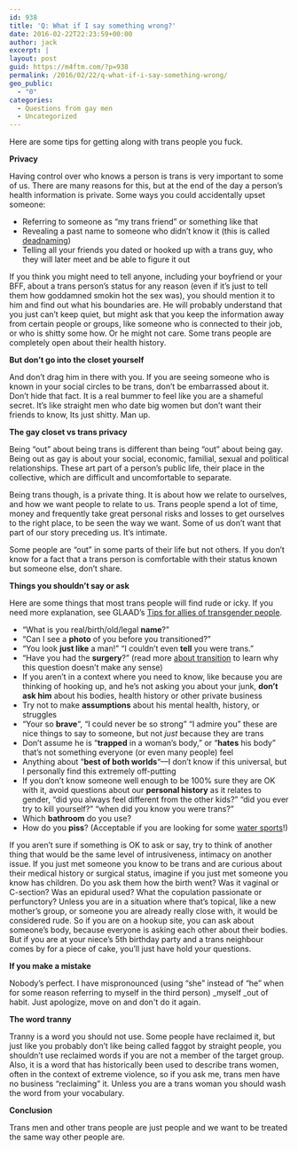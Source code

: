 ```yaml
---
id: 938
title: 'Q: What if I say something wrong?'
date: 2016-02-22T22:23:59+00:00
author: jack
excerpt: |
layout: post
guid: https://m4ftm.com/?p=938
permalink: /2016/02/22/q-what-if-i-say-something-wrong/
geo_public:
  - "0"
categories:
  - Questions from gay men
  - Uncategorized
---
```

Here are some tips for getting along with trans people you fuck.

**Privacy**

Having control over who knows a person is trans is very important to some of us. There are many reasons for this, but at the end of the day a person’s health information is private. Some ways you could accidentally upset someone:

  * Referring to someone as “my trans friend” or something like that
  * Revealing a past name to someone who didn’t know it (this is called <a href="http://www.urbandictionary.com/define.php?term=deadname" target="_blank" rel="noopener noreferrer">deadnaming</a>)
  * Telling all your friends you dated or hooked up with a trans guy, who they will later meet and be able to figure it out

If you think you might need to tell anyone, including your boyfriend or your BFF, about a trans person’s status for any reason (even if it’s just to tell them how goddamned smokin hot the sex was), you should mention it to him and find out what his boundaries are. He will probably understand that you just can’t keep quiet, but might ask that you keep the information away from certain people or groups, like someone who is connected to their job, or who is shitty some how. Or he might not care. Some trans people are completely open about their health history.

**But don’t go into the closet yourself**

And don’t drag him in there with you. If you are seeing someone who is known in your social circles to be trans, don’t be embarrassed about it. Don’t hide that fact. It is a real bummer to feel like you are a shameful secret. It’s like straight men who date big women but don’t want their friends to know, Its just shitty. Man up.

**The gay closet vs trans privacy**

Being “out” about being trans is different than being “out” about being gay. Being out as gay is about your social, economic, familial, sexual and political relationships. These art part of a person’s public life, their place in the collective, which are difficult and uncomfortable to separate.

Being trans though, is a private thing. It is about how we relate to ourselves, and how we want people to relate to us. Trans people spend a lot of time, money and frequently take great personal risks and losses to get ourselves to the right place, to be seen the way we want. Some of us don’t want that part of our story preceding us. It’s intimate.

Some people are “out” in some parts of their life but not others. If you don’t know for a fact that a trans person is comfortable with their status known but someone else, don’t share.

**Things you shouldn’t say or ask**

Here are some things that most trans people will find rude or icky. If you need more explanation, see GLAAD’s [Tips for allies of transgender people](http://www.glaad.org/transgender/allies).

  * “What is you real/birth/old/legal **name**?”
  * “Can I see a **photo** of you before you transitioned?”
  * “You look **just like** a man!” “I couldn’t even **tell** you were trans.”
  * “Have you had the **surgery**?” (read more [about transition](https://m4ftm.com/basics/what-is-transition/) to learn why this question doesn’t make any sense)
  * If you aren’t in a context where you need to know, like because you are thinking of hooking up, and he’s not asking you about your junk, **don’t ask him** about his bodies, health history or other private business
  * Try not to make **assumptions** about his mental health, history, or struggles
  * “Your so **brave**“, “I could never be so strong” “I admire you” these are nice things to say to someone, but not _just_ because they are trans
  * Don’t assume he is “**trapped** in a woman’s body,” or “**hates** his body” that’s not something everyone (or even many people) feel
  * Anything about “**best of both worlds**“—I don’t know if this universal, but I personally find this extremely off-putting
  * If you don’t know someone well enough to be 100% sure they are OK with it, avoid questions about our **personal history** as it relates to gender, “did you always feel different from the other kids?” “did you ever try to kill yourself?” “when did you know you were trans?”
  * Which **bathroom** do you use?
  * How do you **piss**? (Acceptable if you are looking for some [water sports](https://m4ftm.com/how-do-you-fuck-a-trans-guy/kinky-sex-with-trans-guys/)!)

If you aren’t sure if something is OK to ask or say, try to think of another thing that would be the same level of intrusiveness, intimacy on another issue. If you just met someone you know to be trans and are curious about their medical history or surgical status, imagine if you just met someone you know has children. Do you ask them how the birth went? Was it vaginal or C-section? Was an epidural used? What the copulation passionate or perfunctory? Unless you are in a situation where that’s topical, like a new mother’s group, or someone you are already really close with, it would be considered rude. So if you are on a hookup site, you can ask about someone’s body, because everyone is asking each other about their bodies. But if you are at your niece’s 5th birthday party and a trans neighbour comes by for a piece of cake, you’ll just have hold your questions.

**If you make a mistake**

Nobody’s perfect. I have mispronounced (using “she” instead of “he” when for some reason referring to myself in the third person) _myself _out of habit. Just apologize, move on and don't do it again.

**The word tranny**

Tranny is a word you should not use. Some people have reclaimed it, but just like you probably don’t like being called faggot by straight people, you shouldn’t use reclaimed words if you are not a member of the target group. Also, it is a word that has historically been used to describe trans women, often in the context of extreme violence, so if you ask me, trans men have no business “reclaiming” it. Unless you are a trans woman you should wash the word from your vocabulary.

**Conclusion**

Trans men and other trans people are just people and we want to be treated the same way other people are.